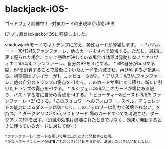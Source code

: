 # blackjack-iOS-

ゴッドフェス開催中！
-対象カードの出現率が超絶UP!!!


iアプリ版blackjackをiOSに移植しました。

shadowjackモードではトランプに加え、特殊カードが登場します。
・
    *バハムート：10/13/13,ファンファーレ、他のカードをすべて破壊する。ただし、最初に表で配られた場合、すでに勝敗が決している場合は効果は発動しない
    * オリヴィエ：10/4/4,ファンファーレ、自分のBPを３にする。
	  * BP:自分がbustする度、BPを消費することで最後に引いたカードを消滅させ、再びhitするかを選べる。初期値はプレイヤーが1，コンピュータが2。
    * アリス：4/3/4,ファンファーレ、他の自分のトランプの得点を+1する。このカードが場にある限り、新たに引いたトランプの得点を+1する。
    * ルシフェル:8/6/7,このカードが場にある限り、バストする度に自分の得点を-4する。
    * ビューティー&ビースト:6/5/5,ファンファーレ +2/+2する。「このフォロワーへのフォロワー、スペル、アミュレットの能力によるダメージは0になり、このフォロワーは能力で破壊されない」を持つ。
    * ダークアリス:7/5/5,ラストワード 場のカードすべてを消滅させ、ダークアリス1体を出す。（消滅の効果は破壊されたときではなく、効果が発動するときに残っているカードに対して働く）
    
    *ファンファーレ：カードを引いて場に出たときに発動する効果。
    *ラストワード：カードが破壊されたときに発動する効果。消滅したときは発動しない。
      
    
